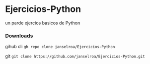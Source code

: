# Ejercicios-Python
un parde ejercios basicos de Python

### Downloads
gihub cli
```gh repo clone janselroa/Ejercicios-Python```

git 
```git clone https://github.com/janselroa/Ejercicios-Python.git```
